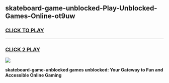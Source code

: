 
## skateboard-game-unblocked-Play-Unblocked-Games-Online-ot9uw
<h3>
<a href="https://premium76.site?title=skateboard-game-unblocked&ref=25A">CLICK TO PLAY</a></h3>
<hr>

<h3>
<a href="https://premium76.site?title=skateboard-game-unblocked&ref=25A">CLICK 2 PLAY</a>
  
</h3>

<a href="https://premium76.site?title=skateboard-game-unblocked&ref=25A"><img src="https://clearcache.store/games.png"></a>


**skateboard-game-unblocked games unblocked: Your Gateway to Fun and Accessible Online Gaming**
